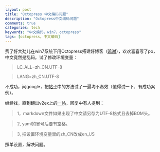 ```yaml
---
layout: post
title: "Octopress 中文编码问题"
description: "Octopress中文编码问题"
comments: true
categories: tech
keywords: "中文编码，win7，octopress"
tags: [octopress，中文编码]
---
```

费了好大劲儿在win7系统下用Octopress搭建好博客（[鸣谢](http://chenzhiwei.net/2012/07/07/this-is-the-first-article/)），欢欢喜喜写了po，中文竟然是乱码。试了修改环境变量：

>LC\_ALL=zh_CN.UTF-8

>LANG=zh_CN.UTF-8

不成功，问google，把[帖子](http://ruby-taiwan.org/topics/46)中的方法试了一遍均不奏效（值得试一下，有成功案例）。

继续找，直到翻出v2ex上的[一帖](http://www.v2ex.com/t/26027)，回复中有人提到：

>1，markdown文件如果出现了中文请另存为UTF-8格式且去掉BOM头。

>2, yaml的冒号后要有空格。

>3, 把设置环境变量里的zh\_CN改成en\_US

照单设置，解决问题。

